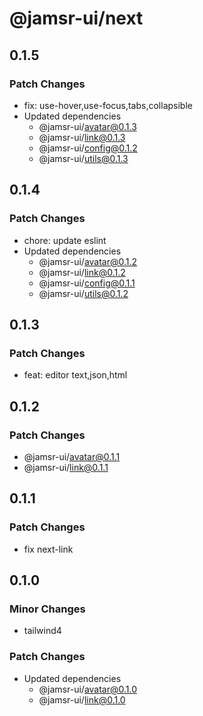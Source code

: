 # @jamsr-ui/next

## 0.1.5

### Patch Changes

- fix: use-hover,use-focus,tabs,collapsible
- Updated dependencies
  - @jamsr-ui/avatar@0.1.3
  - @jamsr-ui/link@0.1.3
  - @jamsr-ui/config@0.1.2
  - @jamsr-ui/utils@0.1.3

## 0.1.4

### Patch Changes

- chore: update eslint
- Updated dependencies
  - @jamsr-ui/avatar@0.1.2
  - @jamsr-ui/link@0.1.2
  - @jamsr-ui/config@0.1.1
  - @jamsr-ui/utils@0.1.2

## 0.1.3

### Patch Changes

- feat: editor text,json,html

## 0.1.2

### Patch Changes

- @jamsr-ui/avatar@0.1.1
- @jamsr-ui/link@0.1.1

## 0.1.1

### Patch Changes

- fix next-link

## 0.1.0

### Minor Changes

- tailwind4

### Patch Changes

- Updated dependencies
  - @jamsr-ui/avatar@0.1.0
  - @jamsr-ui/link@0.1.0
